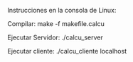 Instrucciones en la consola de Linux:

Compilar: make -f makefile.calcu

Ejecutar Servidor: ./calcu_server

Ejecutar cliente:    ./calcu_cliente localhost

